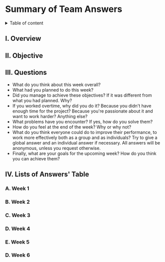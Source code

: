 # Summary of Team Answers

<details> 

<summary>Table of content</summary>

- [Summary of Team Answers](#summary-of-team-answers)
  - [I. Overview](#i-overview)
  - [II. Objective](#ii-objective)
  - [III. Questions](#iii-questions)
  - [IV. Lists of Answers' Table](#iv-lists-of-answers-table)
    - [A. Week 1](#a-week-1)
    - [B. Week 2](#b-week-2)
    - [C. Week 3](#c-week-3)
    - [D. Week 4](#d-week-4)
    - [E. Week 5](#e-week-5)
    - [D. Week 6](#d-week-6)

</details>

## I. Overview

## II. Objective

## III. Questions

* What do you think about this week overall?
* What had you planned to do this week?
* Did you manage to achieve these objectives? If it was different from what you had planned. Why?
* If you worked overtime, why did you do it? Because you didn't have enough time for the project? Because you're passionate about it and want to work harder? Anything else?
* What problems have you encounter? If yes, how do you solve them?
* How do you feel at the end of the week? Why or why not?
* What do you think everyone could do to improve their performance, to work more effectively both as a group and as individuals? Try to give a global answer and an individual answer if necessary. All answers will be anonymous, unless you request otherwise.
* Finally, what are your goals for the upcoming week? How do you think you can achieve them?

## IV. Lists of Answers' Table

### A. Week 1

### B. Week 2

### C. Week 3

### D. Week 4

### E. Week 5

### D. Week 6